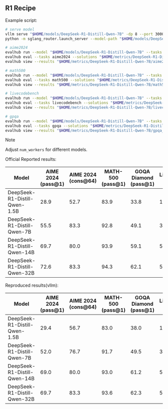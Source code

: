 ## R1 Recipe

Example script:
```bash
# serve model
vllm serve "$HOME/models/DeepSeek-R1-Distill-Qwen-7B" -dp 8 --port 30000
python -m sglang_router.launch_server --model-path "$HOME/models/DeepSeek-R1-Distill-Qwen-7B" --dp-size 8

# aime2024
evalhub run --model "$HOME/models/DeepSeek-R1-Distill-Qwen-7B" --tasks aime2024 --output-dir "$HOME/metrics/DeepSeek-R1-Distill-Qwen-7B/" -p max_tokens=30720 -p temperature=0.6 -p top_p=0.95 -p n_samples=64 -p num_workers=1024 -p timeout=3600 --system-prompt ""
evalhub eval --tasks aime2024 --solutions "$HOME/metrics/DeepSeek-R1-Distill-Qwen-7B/aime2024.jsonl" --output-dir "$HOME/metrics/DeepSeek-R1-Distill-Qwen-7B/"
evalhub view --results "$HOME/metrics/DeepSeek-R1-Distill-Qwen-7B/aime2024_results.jsonl" --max-display 10

# math500
evalhub run --model "$HOME/models/DeepSeek-R1-Distill-Qwen-7B" --tasks math500 --output-dir "$HOME/metrics/DeepSeek-R1-Distill-Qwen-7B/" -p max_tokens=30720 -p temperature=0.6 -p top_p=0.95 -p n_samples=4 -p num_workers=1024 -p timeout=3600 --system-prompt ""
evalhub eval --tasks math500 --solutions "$HOME/metrics/DeepSeek-R1-Distill-Qwen-7B/math500.jsonl" --output-dir "$HOME/metrics/DeepSeek-R1-Distill-Qwen-7B/"
evalhub view --results "$HOME/metrics/DeepSeek-R1-Distill-Qwen-7B/math500_results.jsonl" --max-display 10

# livecodebench
evalhub run --model "$HOME/models/DeepSeek-R1-Distill-Qwen-7B" --tasks livecodebench --output-dir "$HOME/metrics/DeepSeek-R1-Distill-Qwen-7B/" -p max_tokens=28672 -p temperature=0.6 -p top_p=0.95 -p n_samples=4 -p num_workers=1088 --system-prompt ""
evalhub eval --tasks livecodebench --solutions "$HOME/metrics/DeepSeek-R1-Distill-Qwen-7B/livecodebench.jsonl" --output-dir "$HOME/metrics/DeepSeek-R1-Distill-Qwen-7B/"
evalhub view --results "$HOME/metrics/DeepSeek-R1-Distill-Qwen-7B/livecodebench_results.json" --max-display 10

# gpqa
evalhub run --model "$HOME/models/DeepSeek-R1-Distill-Qwen-7B" --tasks gpqa --output-dir "$HOME/metrics/DeepSeek-R1-Distill-Qwen-7B/" -p max_tokens=28672 -p temperature=0.6 -p top_p=0.95 -p n_samples=4 -p num_workers=1024 --system-prompt ""
evalhub eval --tasks gpqa --solutions "$HOME/metrics/DeepSeek-R1-Distill-Qwen-7B/gpqa.jsonl" --output-dir "$HOME/metrics/DeepSeek-R1-Distill-Qwen-7B/"
evalhub view --results "$HOME/metrics/DeepSeek-R1-Distill-Qwen-7B/gpqa_results.jsonl" --max-display 10
```

> [!NOTE]
> Adjust `num_workers` for different models.

Official Reported results:

| Model                          | AIME 2024 (pass@1) | AIME 2024 (cons@64) | MATH-500 (pass@1) | GOQA Diamond (pass@1) | LiveCodeBench pass@1 |
|--------------------------------|--------------------|---------------------|-------------------|-----------------------|---------------------|
| DeepSeek-R1-Distill-Qwen-1.5B  | 28.9               | 52.7                | 83.9              | 33.8                  | 16.9                |
| DeepSeek-R1-Distill-Qwen-7B    | 55.5               | 83.3                | 92.8              | 49.1                  | 37.6                |
| DeepSeek-R1-Distill-Qwen-14B   | 69.7               | 80.0                | 93.9              | 59.1                  | 53.1                |
| DeepSeek-R1-Distill-Qwen-32B   | 72.6               | 83.3                | 94.3              | 62.1                  | 57.2                |

Reproduced results(vllm):

| Model                          | AIME 2024 (pass@1) | AIME 2024 (cons@64) | MATH-500 (pass@1) | GOQA Diamond (pass@1) | LiveCodeBench pass@1 |
|--------------------------------|--------------------|---------------------|-------------------|-----------------------|---------------------|
| DeepSeek-R1-Distill-Qwen-1.5B  | 29.4               | 56.7                | 83.0              | 38.0                  | 17.3                |
| DeepSeek-R1-Distill-Qwen-7B    | 52.0               | 76.7                | 91.7              | 49.5                  | 37.5                |
| DeepSeek-R1-Distill-Qwen-14B   | 69.0               | 80.0                | 93.0              | 61.2                  | 50.3                |
| DeepSeek-R1-Distill-Qwen-32B   | 69.7               | 83.3                | 93.6              | 62.3                  | 56.4                |
